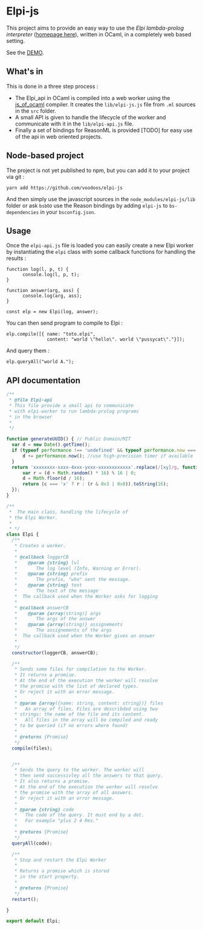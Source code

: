 # Elpi-js

This project aims to provide an easy way to use the *Elpi lambda-prolog interpreter* ([homepage here](https://github.com/LPCIC/elpi/)), written in OCaml, in a completely web based setting.

See the [DEMO](https://voodoos.github.io/elpi-js/demo).

## What's in

This is done in a three step process :

- The Elpi_api in OCaml is compiled into a web worker using the [js_of_ocaml]() compiler. It creates the `lib/elpi-js.js` file from `.ml` sources in the `src` folder.
- A small API is given to handle the lifecycle of the worker and communicate with it in the `lib/elpi-api.js` file.
- Finally a set of bindings for ReasonML is provided [TODO] for easy use of the api in web oriented projects.

## Node-based project
The project is not yet published to npm, but you can add it to your project via git :
```
yarn add https://github.com/voodoos/elpi-js
```

And then simply use the javascript sources in the `node_modules/elpi-js/lib` folder or ask `bsb`to use the Reason bindings by adding `elpi-js` to `bs-dependencies` in your `bsconfig.json`.

## Usage

Once the `elpi-api.js` file is loaded you can easily create a new Elpi worker by instantiating the `elpi` class with some callback functions for handling the results :
```
function log(l, p, t) { 
      console.log(l, p, t);
}

function answer(arg, ass) {
      console.log(arg, ass);
}

const elp = new Elpi(log, answer);
```

You can then send program to compile to Elpi :
```
elp.compile([{ name: "toto.elpi", 
               content: "world \"hello\". world \"pussycat\"."}]);
```

And query them :
```
elp.queryAll("world A.");
```

## API documentation

```js
/**
 * @file Elpi-api
 * This file provide a small api to communicate
 * with elpi-worker to run lambda-prolog programs
 * in the browser
 *
 */

function generateUUID() { // Public Domain/MIT
  var d = new Date().getTime();
  if (typeof performance !== 'undefined' && typeof performance.now === 'function'){
      d += performance.now(); //use high-precision timer if available
  }
  return 'xxxxxxxx-xxxx-4xxx-yxxx-xxxxxxxxxxxx'.replace(/[xy]/g, function (c) {
      var r = (d + Math.random() * 16) % 16 | 0;
      d = Math.floor(d / 16);
      return (c === 'x' ? r : (r & 0x3 | 0x8)).toString(16);
  });
}

/**
 *  The main class, handling the lifecycle of
 * the Elpi Worker. 
 * 
 * */
class Elpi {
  /**
   * Creates a worker.
   * 
   * @callback loggerCB
   *    @param {string} lvl 
   *       The log level (Info, Warning or Error).
   *    @param {string} prefix
   *       The prefix, "who" sent the message.
   *    @param {string} text
   *       The text of the message
   *  The callback used when the Worker asks for logging
   * 
   * @callback answerCB
   *    @param {array(string)} args 
   *       The args of the answer
   *    @param {array(string)} assignements
   *       The assignements of the args
   *  The callback used when the Worker gives an answer
   * 
   */
  constructor(loggerCB, answerCB);

  /**
   * Sends some files for compilation to the Worker.
   * It returns a promise.
   * At the end of the execution the worker will resolve
   * the promise with the list of declared types. 
   * Or reject it with an error message.
   * 
   * @param {array({name: string, content: string})} files
   *   An array of files. Files are describded using two
   * strings: the name of the file and its content.
   *   All files in the array will be compiled and ready
   * to be queried (if no errors where found)
   * 
   * @returns {Promise}
   */
  compile(files);


  /**
   * Sends the query to the worker. The worker will
   * then send successivley all the answers to that query.
   * It also returns a promise. 
   * At the end of the execution the worker will resolve
   * the promise with the array of all answers.
   * Or reject it with an error message.
   * 
   * @param {string} code
   *   The code of the query. It must end by a dot.
   *   For example "plus 2 4 Res."
   * 
   * @returns {Promise}
   */
  queryAll(code);

  /**
   * Stop and restart the Elpi Worker
   * 
   * Returns a promise which is stored 
   * in the start property.
   * 
   * @returns {Promise}
   */
  restart();

}

export default Elpi;
```
